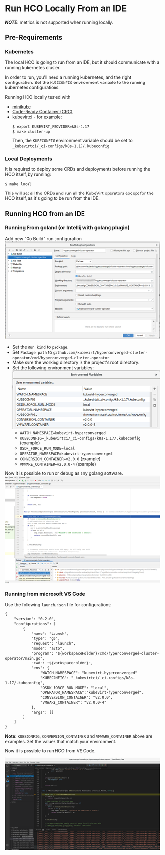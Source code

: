 # Run HCO Locally From an IDE
***NOTE***: metrics is not supported when running locally.
## Pre-Requirements
### Kubernetes
The local HCO is going to run from an IDE, but it should communicate with a running kubernetes cluster.

In order to run, you'll need a running kubernetes, and the right configuration. Set the `KUBECONFIG` environment variable 
to the running kubernetes configurations.

Running HCO locally tested with
* [minikube](https://kubernetes.io/docs/setup/learning-environment/minikube/)
* [Code-Ready Container (CRC)](https://github.com/code-ready/crc)
* kubevirtci - for example:
  ```shell script
  $ export KUBEVIRT_PROVIDER=k8s-1.17
  $ make cluster-up
  ```
  Then, the `KUBECONFIG` environment variable should be set to `_kubevirtci/_ci-configs/k8s-1.17/.kubeconfig`.

### Local Deployments
It is required to deploy some CRDs and deployments before running the HCO itself, by running:
```shell script
$ make local
```
This will set all the CRDs and run all the KubeVirt operators except for the HCO itself, as it's going to be run from the IDE.

## Running HCO from an IDE
### Running From goland (or Intellij with golang plugin)

Add new "Go Build" run configuration.
![](../images/run_local_from_goland.png)
* Set the `Run kind` to `package`.
* Set `Package path` to `github.com/kubevirt/hyperconverged-cluster-operator/cmd/hyperconverged-cluster-operator`.
* Make sure the working directory is the project's root directory.
* Set the following environment variables:
![](../images/local_goland_env.png)
  * `WATCH_NAMESPACE=kubevirt-hyperconverged`
  * `KUBECONFIG=_kubevirtci/_ci-configs/k8s-1.17/.kubeconfig` (example)
  * `OSDK_FORCE_RUN_MODE=local`
  * `OPERATOR_NAMESPACE=kubevirt-hyperconverged`
  * `CONVERSION_CONTAINER=v2.0.0` (example)
  * `VMWARE_CONTAINER=v2.0.0-4` (example)

Now it is possible to run or debug as any golang software.
![](../images/running_local_from_goland.png)
### Running from microsoft VS Code
Use the following `launch.json` file for configurations:
```json5
{
    "version": "0.2.0",
    "configurations": [
        {
            "name": "Launch",
            "type": "go",
            "request": "launch",
            "mode": "auto",
            "program": "${workspaceFolder}/cmd/hyperconverged-cluster-operator/main.go",
            "cwd": "${workspaceFolder}",
            "env": {
                "WATCH_NAMESPACE": "kubevirt-hyperconverged", 
                "KUBECONFIG": "_kubevirtci/_ci-configs/k8s-1.17/.kubeconfig",
                "OSDK_FORCE_RUN_MODE": "local",
                "OPERATOR_NAMESPACE":"kubevirt-hyperconverged",
                "CONVERSION_CONTAINER": "v2.0.0",
                "VMWARE_CONTAINER": "v2.0.0-4"
            },
            "args": []
        }
    ]
}
```
**Note**: `KUBECONFIG`, `CONVERSION_CONTAINER` and `VMWARE_CONTAINER` above are examples. Set the values that match your
environment.

Now it is possible to run HCO from VS Code.

![](../images/run_local_from_vscode.png)
 